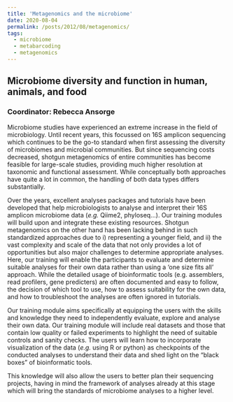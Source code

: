 ```yaml
---
title: 'Metagenomics and the microbiome'
date: 2020-08-04
permalink: /posts/2012/08/metagenomics/
tags:
  - microbiome
  - metabarcoding
  - metagenomics
---
```


## Microbiome diversity and function in human, animals, and food

### Coordinator: Rebecca Ansorge

Microbiome studies have experienced an extreme increase in the field of microbiology. Until recent years, this focussed on 16S amplicon sequencing which continues to be the go-to standard when first assessing the diversity of microbiomes and microbial communities. But since sequencing costs decreased, shotgun metagenomics of entire communities has become feasible for large-scale studies, providing much higher resolution at taxonomic and functional assessment. While conceptually both approaches have quite a lot in common, the handling of both data types differs substantially.

Over the years, excellent analyses packages and tutorials have been developed that help microbiologists to analyse and interpret their 16S amplicon microbiome data (_e.g._ Qiime2, phyloseq...). Our training modules will build upon and integrate these existing resources. Shotgun metagenomics on the other hand has been lacking behind in such standardized approaches due to i) representing a younger field, and ii) the vast complexity and scale of the data that not only provides a lot of opportunities but also major challenges to determine appropriate analyses. Here, our training will enable the participants to evaluate and determine suitable analyses for their own data rather than using a ‘one size fits all’ approach. While the detailed usage of bioinformatic tools (e.g. assemblers, read profilers, gene predicters) are often documented and easy to follow, the decision of which tool to use, how to assess suitability for the own data, and how to troubleshoot the analyses are often ignored in tutorials.

Our training module aims specifically at equipping the users with the skills and knowledge they need to independently evaluate, explore and analyse their own data. Our training module will include real datasets and those that contain low quality or failed experiments to highlight the need of suitable controls and sanity checks. The users will learn how to incorporate visualization of the data (_e.g._ using R or python) as checkpoints of the conducted analyses to understand their data and shed light on the “black boxes” of bioinformatic tools.

This knowledge will also allow the users to better plan their sequencing projects, having in mind the framework of analyses already at this stage which will bring the standards of microbiome analyses to a higher level.
